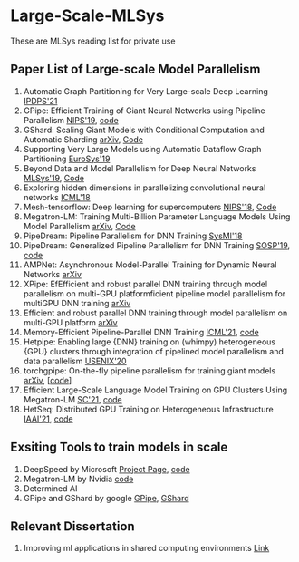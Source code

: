# Large-Scale-MLSys
These are MLSys reading list for private use

## Paper List of Large-scale Model Parallelism
1. Automatic Graph Partitioning for Very Large-scale Deep Learning [IPDPS'21](https://arxiv.org/abs/2103.16063)
2. GPipe: Efficient Training of Giant Neural Networks using Pipeline Parallelism [NIPS'19](https://proceedings.neurips.cc/paper/2019/file/093f65e080a295f8076b1c5722a46aa2-Paper.pdf), [code](https://github.com/tensorflow/lingvo/blob/master/lingvo/core/gpipe.py)
3. GShard: Scaling Giant Models with Conditional Computation and Automatic Sharding [arXiv](https://arxiv.org/abs/2006.16668), [Code](https://github.com/tensorflow/lingvo/tree/master/lingvo/tasks/lm)
4. Supporting Very Large Models using Automatic Dataflow Graph Partitioning [EuroSys'19](http://web.eecs.umich.edu/~mosharaf/Readings/Tofu.pdf)
5. Beyond Data and Model Parallelism for Deep Neural Networks [MLSys'19](https://proceedings.mlsys.org/paper/2019/hash/c74d97b01eae257e44aa9d5bade97baf-Abstract.html), [Code](https://github.com/flexflow/FlexFlow)
6. Exploring hidden dimensions in parallelizing convolutional neural networks [ICML'18](https://arxiv.org/abs/1802.04924)
7. Mesh-tensorflow: Deep learning for supercomputers [NIPS'18](https://papers.nips.cc/paper/2018/file/3a37abdeefe1dab1b30f7c5c7e581b93-Paper.pdf), [Code](https://github.com/tensorflow/mesh)
8. Megatron-LM: Training Multi-Billion Parameter Language Models Using Model Parallelism [arXiv](https://arxiv.org/abs/1909.08053), [Code](https://github.com/NVIDIA/Megatron-LM)
9. PipeDream: Pipeline Parallelism for DNN Training [SysMl'18](https://aaronharlap.github.io//papers/pipedream-full.pdf)
10. PipeDream: Generalized Pipeline Parallelism for DNN Training [SOSP'19](https://www.microsoft.com/en-us/research/publication/pipedream-generalized-pipeline-parallelism-for-dnn-training/), [code](https://github.com/msr-fiddle/pipedream/)
11. AMPNet: Asynchronous Model-Parallel Training for Dynamic Neural Networks [arXiv](https://arxiv.org/pdf/1705.09786.pdf)
12. XPipe: EfEfficient and robust parallel DNN training through model parallelism on multi-GPU platformficient pipeline model parallelism for multiGPU DNN training [arXiv](https://arxiv.org/abs/1911.04610)
13. Efficient and robust parallel DNN training through model parallelism on multi-GPU platform [arXiv](https://arxiv.org/abs/1809.02839)
14. Memory-Efficient Pipeline-Parallel DNN Training [ICML'21](https://arxiv.org/abs/2006.09503), [code](https://github.com/msr-fiddle/pipedream/)
15. Hetpipe: Enabling large {DNN} training on (whimpy) heterogeneous {GPU} clusters through integration of pipelined model parallelism and data parallelism [USENIX'20](https://www.usenix.org/conference/atc20/presentation/park)
16. torchgpipe: On-the-fly pipeline parallelism for training giant models [arXiv](https://arxiv.org/abs/2004.09910), [[code](https://github.com/kakaobrain/torchgpipe)]
17. Efficient Large-Scale Language Model Training on GPU Clusters Using Megatron-LM [SC'21](https://arxiv.org/abs/2104.04473), [code](https://github.com/NVIDIA/Megatron-LM)
18. HetSeq: Distributed GPU Training on Heterogeneous Infrastructure [IAAI'21](https://arxiv.org/abs/2009.14783), [code](https://github.com/yifding/hetseq)

## Exsiting Tools to train models in scale
1. DeepSpeed by Microsoft [Project Page](https://www.microsoft.com/en-us/research/blog/deepspeed-accelerating-large-scale-model-inference-and-training-via-system-optimizations-and-compression/), [code](https://github.com/microsoft/DeepSpeed)
2. Megatron-LM by Nvidia [code](https://github.com/NVIDIA/Megatron-LM)
3. Determined AI
4. GPipe and GShard by google [GPipe](https://github.com/tensorflow/lingvo/blob/master/lingvo/core/gpipe.py), [GShard](https://github.com/tensorflow/lingvo/tree/master/lingvo/tasks/lm)

## Relevant Dissertation
1. Improving ml applications in shared computing environments [Link](https://aaronharlap.github.io//papers/aharlap_dissertation.pdf)








